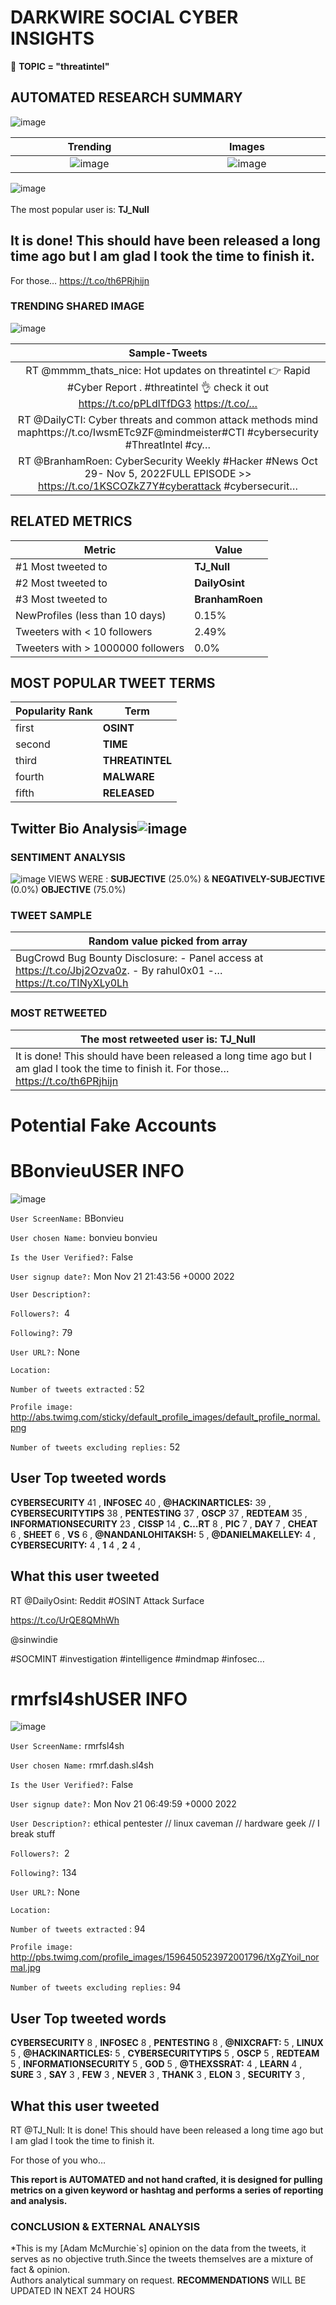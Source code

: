 # DARKWIRE SOCIAL CYBER INSIGHTS 
&#x1F34E; **TOPIC = "threatintel"**

## AUTOMATED RESEARCH SUMMARY
  ![image](darkLogo.png)   

|  Trending  |   Images | 
:-------------------------:|:-------------------------:
|  ![image](assets/threatintel/imageFile1.jpg)     <img width=200/> | ![image](assets/threatintel/imageFile2.jpg) <img width=200/> |   
 
 
![image](assets/threatintel/TWEETS.png)
<br></br>
The most popular user is: **TJ_Null**  
 

## It is done! This should have been released a long time ago but I am glad I took the time to finish it. 

For those… https://t.co/th6PRjhijn 

  




### TRENDING SHARED IMAGE

![image](assets/threatintel/twitterPostedImage.png)



|                **Sample-Tweets**        |
| :-------------: |
| RT @mmmm_thats_nice: Hot updates on threatintel  👉 Rapid #Cyber Report  . #threatintel 👌 check it out https://t.co/pPLdlTfDG3 https://t.co/… |
| RT @DailyCTI: Cyber threats and common attack methods mind maphttps://t.co/IwsmETc9ZF@mindmeister#CTI #cybersecurity #ThreatIntel #cy… |
| RT @BranhamRoen: CyberSecurity Weekly #Hacker #News Oct 29- Nov 5, 2022FULL EPISODE &gt;&gt; https://t.co/1KSCOZkZ7Y#cyberattack #cybersecurit… |

## RELATED METRICS<br>
| Metric | Value |
| ------------- | ------------- |
| #1 Most tweeted to  | **TJ_Null** |
| #2 Most tweeted to  | **DailyOsint** |
| #3 Most tweeted to  | **BranhamRoen** |
| NewProfiles (less than 10 days) | 0.15%  |
| Tweeters with < 10 followers  | 2.49%|
| Tweeters with > 1000000 followers  | 0.0%  |



## MOST POPULAR TWEET TERMS 


| Popularity Rank  | Term |
| ------------- | ------------- |
| first  | **OSINT**  |
| second  | **TIME**  |
| third  | **THREATINTEL** |
| fourth  | **MALWARE**  |
| fifth  | **RELEASED**  |


## Twitter Bio Analysis![image](assets/threatintel/BIO.png)
### SENTIMENT ANALYSIS
![image](assets/threatintel/sentiment.png)
VIEWS WERE : **SUBJECTIVE**  (25.0%) & **NEGATIVELY-SUBJECTIVE** (0.0%) **OBJECTIVE** (75.0%)

### TWEET SAMPLE 
| Random value picked from array |
| ------------- |
|BugCrowd Bug Bounty Disclosure:  - Panel access at https://t.co/Jbj2Ozva0z. - By rahul0x01 -… https://t.co/TINyXLy0Lh |

### MOST RETWEETED 

| The most retweeted user is: **TJ_Null**  |
| ------------- |
| It is done! This should have been released a long time ago but I am glad I took the time to finish it. For those… https://t.co/th6PRjhijn |

# Potential Fake Accounts
 
# BBonvieuUSER INFO
![image](http://abs.twimg.com/sticky/default_profile_images/default_profile_normal.png)
 
`User ScreenName:` BBonvieu 
 
`User chosen Name:` bonvieu bonvieu 
 
`Is the User Verified?:` False 
 
`User signup date?:` Mon Nov 21 21:43:56 +0000 2022 
 
`User Description?:`  
 
`Followers?: `4 
 
`Following?:` 79 
 
`User URL?:` None 
 
`Location:`  
 
`Number of tweets extracted`  : 52 
 
`Profile image:` http://abs.twimg.com/sticky/default_profile_images/default_profile_normal.png 
 
`Number of tweets excluding replies:` 52 
 

 

 
## User Top tweeted words 
 
**CYBERSECURITY** 41 , **INFOSEC** 40 , **@HACKINARTICLES:** 39 , **CYBERSECURITYTIPS** 38 , **PENTESTING** 37 , **OSCP** 37 , **REDTEAM** 35 , **INFORMATIONSECURITY** 23 , **CISSP** 14 , **C…RT** 8 , **PIC** 7 , **DAY** 7 , **CHEAT** 6 , **SHEET** 6 , **VS** 6 , **@NANDANLOHITAKSH:** 5 , **@DANIELMAKELLEY:** 4 , **CYBERSECURITY:** 4 , **1** 4 , **2** 4 , 
 
## What this user tweeted
 
RT @DailyOsint: Reddit #OSINT Attack Surface

https://t.co/UrQE8QMhWh

@sinwindie

#SOCMINT #investigation #intelligence #mindmap #infosec…
 
# rmrfsl4shUSER INFO
![image](http://pbs.twimg.com/profile_images/1596450523972001796/tXgZYoil_normal.jpg)
 
`User ScreenName:` rmrfsl4sh 
 
`User chosen Name:` rmrf.dash.sl4sh 
 
`Is the User Verified?:` False 
 
`User signup date?:` Mon Nov 21 06:49:59 +0000 2022 
 
`User Description?:` ethical pentester // linux caveman // hardware geek // I break stuff 
 
`Followers?: `2 
 
`Following?:` 134 
 
`User URL?:` None 
 
`Location:`  
 
`Number of tweets extracted`  : 94 
 
`Profile image:` http://pbs.twimg.com/profile_images/1596450523972001796/tXgZYoil_normal.jpg 
 
`Number of tweets excluding replies:` 94 
 

 

 
## User Top tweeted words 
 
**CYBERSECURITY** 8 , **INFOSEC** 8 , **PENTESTING** 8 , **@NIXCRAFT:** 5 , **LINUX** 5 , **@HACKINARTICLES:** 5 , **CYBERSECURITYTIPS** 5 , **OSCP** 5 , **REDTEAM** 5 , **INFORMATIONSECURITY** 5 , **GOD** 5 , **@THEXSSRAT:** 4 , **LEARN** 4 , **SURE** 3 , **SAY** 3 , **FEW** 3 , **NEVER** 3 , **THANK** 3 , **ELON** 3 , **SECURITY** 3 , 
 
## What this user tweeted
 
RT @TJ_Null: It is done! This should have been released a long time ago but I am glad I took the time to finish it. 

For those of you who…
 

<b> This report is AUTOMATED and not hand crafted, it is designed for pulling metrics on a given keyword or hashtag and performs a series of reporting and analysis.</b>  
### CONCLUSION & EXTERNAL ANALYSIS

*This is my [Adam McMurchie`s] opinion on the data from the tweets, it serves as no objective truth.Since the tweets themselves are a mixture of fact & opinion.<br>
Authors analytical summary on request.
**RECOMMENDATIONS** WILL BE UPDATED IN NEXT  24 HOURS <br>